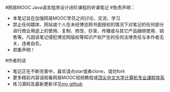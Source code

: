 #网易MOOC Java语言程序设计进阶课程的听课笔记
#免责声明：
* 本笔记旨在加强网易MOOC学员之间讨论、交流、学习
* 禁止任何媒体、网站或个人在未经博览网书面授权的情况下对笔记的任何部分进行商业用途上的使用、复制、修改、抄录、传播或与其它产品捆绑使用、销售等。凡因该笔记侵犯博览网版权等知识产权产生的任何法律责任与本作者无关，违者自负。
* 郑重声明！

#作者的话
* 笔记正在不断完善中，喜欢请点star或者clone，请勿fork
* 更多精彩内容请观看网易MOOC视频教程或<a href="http://study.163.com/curricula/cs.htm">顶尖中文大学计算机专业课程体系</a>
* 练习源码及最新更新详见<a href="https://github.com/zhoujianwen/JavaJinJie.git">my github</a>
